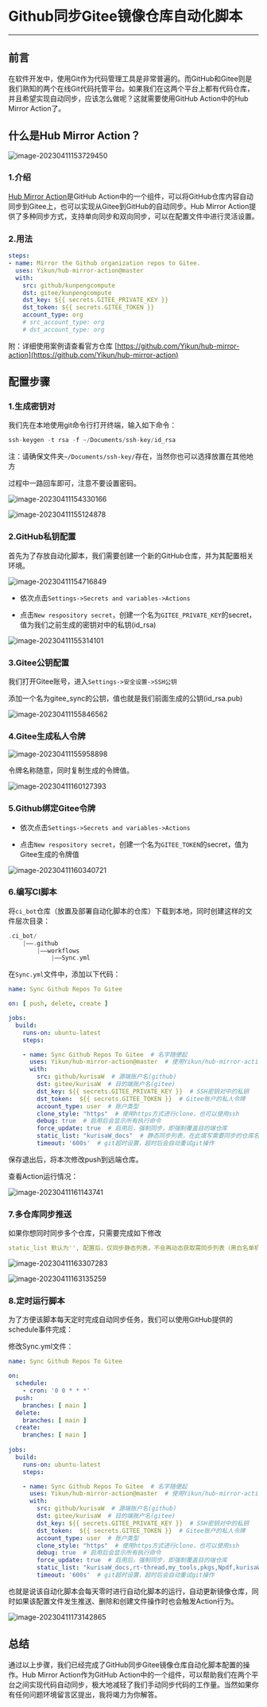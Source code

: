 # Github同步Gitee镜像仓库自动化脚本

---

## 前言

在软件开发中，使用Git作为代码管理工具是非常普遍的。而GitHub和Gitee则是我们熟知的两个在线Git代码托管平台。如果我们在这两个平台上都有代码仓库，并且希望实现自动同步，应该怎么做呢？这就需要使用GitHub Action中的Hub Mirror Action了。

## 什么是Hub Mirror Action？

![image-20230411153729450](https://raw.githubusercontent.com/kurisaW/picbed/main/img2023/202304111537579.png)

### 1.介绍

[Hub Mirror Action](https://github.com/marketplace/actions/hub-mirror-action)是GitHub Action中的一个组件，可以将GitHub仓库内容自动同步到Gitee上，也可以实现从Gitee到GitHub的自动同步。Hub Mirror Action提供了多种同步方式，支持单向同步和双向同步，可以在配置文件中进行灵活设置。

### 2.用法

```yml
steps:
- name: Mirror the Github organization repos to Gitee.
  uses: Yikun/hub-mirror-action@master
  with:
    src: github/kunpengcompute
    dst: gitee/kunpengcompute
    dst_key: ${{ secrets.GITEE_PRIVATE_KEY }}
    dst_token: ${{ secrets.GITEE_TOKEN }}
    account_type: org
    # src_account_type: org
    # dst_account_type: org
```

附：详细使用案例请查看官方仓库 [https://github.com/Yikun/hub-mirror-action](https://github.com/Yikun/hub-mirror-action)

## 配置步骤

### 1.生成密钥对

我们先在本地使用git命令行打开终端，输入如下命令：

```c
ssh-keygen -t rsa -f ~/Documents/ssh-key/id_rsa
```

注：请确保文件夹`~/Documents/ssh-key/`存在，当然你也可以选择放置在其他地方

过程中一路回车即可，注意不要设置密码。

![image-20230411154330166](https://raw.githubusercontent.com/kurisaW/picbed/main/img2023/202304111543237.png)

![image-20230411155124878](https://raw.githubusercontent.com/kurisaW/picbed/main/img2023/202304111551053.png)

### 2.GitHub私钥配置

首先为了存放自动化脚本，我们需要创建一个新的GitHub仓库，并为其配置相关环境。

![image-20230411154716849](https://raw.githubusercontent.com/kurisaW/picbed/main/img2023/202304111547966.png)

* 依次点击`Settings->Secrets and variables->Actions`

* 点击`New respository secret`，创建一个名为`GITEE_PRIVATE_KEY`的secret，值为我们之前生成的密钥对中的私钥(id_rsa)

![image-20230411155314101](https://raw.githubusercontent.com/kurisaW/picbed/main/img2023/202304111553202.png)

### 3.Gitee公钥配置

我们打开Gitee账号，进入`Settings->安全设置->SSH公钥`

添加一个名为gitee_sync的公钥，值也就是我们前面生成的公钥(id_rsa.pub)

![image-20230411155846562](https://raw.githubusercontent.com/kurisaW/picbed/main/img2023/202304111558684.png)

### 4.Gitee生成私人令牌

![image-20230411155958898](https://raw.githubusercontent.com/kurisaW/picbed/main/img2023/202304111559999.png)

令牌名称随意，同时复制生成的令牌值。

![image-20230411160127393](https://raw.githubusercontent.com/kurisaW/picbed/main/img2023/202304111601466.png)

### 5.Github绑定Gitee令牌

* 依次点击`Settings->Secrets and variables->Actions`

* 点击`New respository secret`，创建一个名为`GITEE_TOKEN`的secret，值为Gitee生成的令牌值

![image-20230411160340721](https://raw.githubusercontent.com/kurisaW/picbed/main/img2023/202304111603849.png)

### 6.编写CI脚本

将`ci_bot`仓库（放置及部署自动化脚本的仓库）下载到本地，同时创建这样的文件层次目录：
```c
.ci_bot/
    |——.github
    	|——workflows
    		|——Sync.yml
```

在`Sync.yml`文件中，添加以下代码：

```yml
name: Sync Github Repos To Gitee

on: [ push, delete, create ]

jobs:
  build:
    runs-on: ubuntu-latest
    steps:

    - name: Sync Github Repos To Gitee  # 名字随便起
      uses: Yikun/hub-mirror-action@master  # 使用Yikun/hub-mirror-action
      with:
        src: github/kurisaW  # 源端账户名(github)
        dst: gitee/kurisaW  # 目的端账户名(gitee)
        dst_key: ${{ secrets.GITEE_PRIVATE_KEY }}  # SSH密钥对中的私钥
        dst_token:  ${{ secrets.GITEE_TOKEN }}  # Gitee账户的私人令牌
        account_type: user  # 账户类型
        clone_style: "https"  # 使用https方式进行clone，也可以使用ssh
        debug: true  # 启用后会显示所有执行命令
        force_update: true  # 启用后，强制同步，即强制覆盖目的端仓库
        static_list: "kurisaW_docs"  # 静态同步列表，在此填写需要同步的仓库名称，可填写多个
        timeout: '600s'  # git超时设置，超时后会自动重试git操作
```

保存退出后，将本次修改push到远端仓库。

查看Action运行情况：

![image-20230411161143741](https://raw.githubusercontent.com/kurisaW/picbed/main/img2023/202304111611887.png)

### 7.多仓库同步推送

如果你想同时同步多个仓库，只需要完成如下修改

```yml
static_list 默认为'', 配置后，仅同步静态列表，不会再动态获取需同步列表（黑白名单机制依旧生效），如“repo1,repo2,repo3”。
```

![image-20230411163307283](https://raw.githubusercontent.com/kurisaW/picbed/main/img2023/202304111633375.png)

![image-20230411163135259](https://raw.githubusercontent.com/kurisaW/picbed/main/img2023/202304111631352.png)

### 8.定时运行脚本

为了方便该脚本每天定时完成自动同步任务，我们可以使用GitHub提供的schedule事件完成：

修改Sync.yml文件：

```yml
name: Sync Github Repos To Gitee

on: 
  schedule:
    - cron: '0 0 * * *'
  push:
    branches: [ main ]
  delete:
    branches: [ main ]
  create:
    branches: [ main ]
    
jobs:
  build:
    runs-on: ubuntu-latest
    steps:

    - name: Sync Github Repos To Gitee  # 名字随便起
      uses: Yikun/hub-mirror-action@master  # 使用Yikun/hub-mirror-action
      with:
        src: github/kurisaW  # 源端账户名(github)
        dst: gitee/kurisaW  # 目的端账户名(gitee)
        dst_key: ${{ secrets.GITEE_PRIVATE_KEY }}  # SSH密钥对中的私钥
        dst_token:  ${{ secrets.GITEE_TOKEN }}  # Gitee账户的私人令牌
        account_type: user  # 账户类型
        clone_style: "https"  # 使用https方式进行clone，也可以使用ssh
        debug: true  # 启用后会显示所有执行命令
        force_update: true  # 启用后，强制同步，即强制覆盖目的端仓库
        static_list: "kurisaW_docs,rt-thread,my_tools,pkgs,Npdf,kurisaW.github.io"  # 静态同步列表，在此填写需要同步的仓库名称，可填写多个
        timeout: '600s'  # git超时设置，超时后会自动重试git操作
```

也就是说该自动化脚本会每天零时进行自动化脚本的运行，自动更新镜像仓库，同时如果该配置文件发生推送、删除和创建文件操作时也会触发Action行为。

![image-20230411173142865](https://raw.githubusercontent.com/kurisaW/picbed/main/img2023/202304111731377.png)

## 总结

通过以上步骤，我们已经完成了GitHub同步Gitee镜像仓库自动化脚本配置的操作。Hub Mirror Action作为GitHub Action中的一个组件，可以帮助我们在两个平台之间实现代码自动同步，极大地减轻了我们手动同步代码的工作量。当然如果你有任何问题环境留言区提出，我将竭力为你解答。